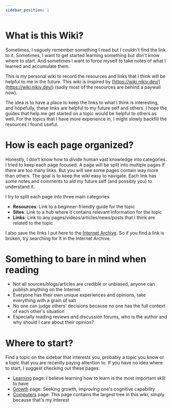 ```yaml
---
sidebar_position: 1
---
```


# What is this Wiki?

Sometimes, I vaguely remember something I read but I couldn't find the link to
it. Sometimes, I want to get started learning something but don't know where to
start. And sometimes I want to force myself to take notes of what I learned and
accumulate them.

This is my personal wiki to record the resources and links that I think will be
helpful to me in the future. This wiki is inspired by
[https://wiki.nikiv.dev/](https://wiki.nikiv.dev/) (sadly most of the resources
are behind a paywall now).

The idea is to have a place to keep the links to what I think is interesting,
and hopefully, these links are helpful to my future self and others. I hope the
guides that help me get started on a topic would be helpful to others as well.
For the topics that I have more experience in, I might slowly backfill the
resources I found useful.

# How is each page organized?

Honestly, I don't know how to divide human vast knowledge into categories. I
tried to keep each page focused. A page will be split into multiple pages if
there are too many links. But you will see some pages contain way more than
others. The goal is to keep the wiki easy to navigate. Each link has some notes
and comments to aid my future self (and possibly you) to understand it.

I try to split each page into three main categories:

- **Resources**: Link to a beginner-friendly guide for the topic
- **Sites**: Link to a hub where it contains relevant information for the topic
- **Links**: Link to any pages/videos/articles/news/posts that I think are
  related to the topic

I also save the links I put here to the
[Internet Archive](https://archive.org/). So if you find a link is broken, try
searching for it in the Internet Archive.

# Something to bare in mind when reading

- Not all sources/blogs/articles are credible or unbiased, anyone can publish
  anything on the Internet
- Everyone has their own unique experiences and opinions, take everything with a
  grain of salt
- No one can judge others' decisions because no one has the full context of each
  other's situation
- Especially reading reviews and discussion forums, who is the author and why
  should I care about their opinion?

# Where to start?

Find a topic on the sidebar that interests you, probably a topic you know or a
topic that you are recently paying attention to. If you have no idea where to
start, I suggest checking out these pages:

- [Learning](./learning) page: I believe learning how to learn is the most
  important skill to have
- [Growth](./learning/growth.md) page: Seeking growth, improving one's cognitive
  capability
- [Computers](./computers) page: This page contains the largest tree in this
  wiki, simply because that's my interest
